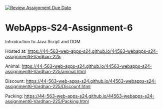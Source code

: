 [![Review Assignment Due Date](https://classroom.github.com/assets/deadline-readme-button-24ddc0f5d75046c5622901739e7c5dd533143b0c8e959d652212380cedb1ea36.svg)](https://classroom.github.com/a/1Z6dGCon)
# WebApps-S24-Assignment-6
Introduction to Java Script and DOM

Hosted at: https://44-563-web-apps-s24.github.io/44563-webapps-s24-assignment6-Vardhan-225

Animal: https://44-563-web-apps-s24.github.io/44563-webapps-s24-assignment6-Vardhan-225/animal.html

Discount: https://44-563-web-apps-s24.github.io/44563-webapps-s24-assignment6-Vardhan-225/Discount.html

Packing: https://44-563-web-apps-s24.github.io/44563-webapps-s24-assignment6-Vardhan-225/Packing.html

